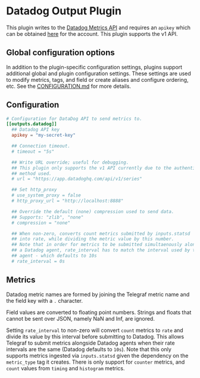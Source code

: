 # Datadog Output Plugin

This plugin writes to the [Datadog Metrics API][metrics] and requires an
`apikey` which can be obtained [here][apikey] for the account. This plugin
supports the v1 API.

## Global configuration options <!-- @/docs/includes/plugin_config.md -->

In addition to the plugin-specific configuration settings, plugins support
additional global and plugin configuration settings. These settings are used to
modify metrics, tags, and field or create aliases and configure ordering, etc.
See the [CONFIGURATION.md][CONFIGURATION.md] for more details.

[CONFIGURATION.md]: ../../../docs/CONFIGURATION.md#plugins

## Configuration

```toml @sample.conf
# Configuration for DataDog API to send metrics to.
[[outputs.datadog]]
  ## Datadog API key
  apikey = "my-secret-key"

  ## Connection timeout.
  # timeout = "5s"

  ## Write URL override; useful for debugging.
  ## This plugin only supports the v1 API currently due to the authentication
  ## method used.
  # url = "https://app.datadoghq.com/api/v1/series"

  ## Set http_proxy
  # use_system_proxy = false
  # http_proxy_url = "http://localhost:8888"

  ## Override the default (none) compression used to send data.
  ## Supports: "zlib", "none"
  # compression = "none"

  ## When non-zero, converts count metrics submitted by inputs.statsd
  ## into rate, while dividing the metric value by this number.
  ## Note that in order for metrics to be submitted simultaenously alongside
  ## a Datadog agent, rate_interval has to match the interval used by the
  ## agent - which defaults to 10s
  # rate_interval = 0s
```

## Metrics

Datadog metric names are formed by joining the Telegraf metric name and the
field key with a `.` character.

Field values are converted to floating point numbers.  Strings and floats that
cannot be sent over JSON, namely NaN and Inf, are ignored.

Setting `rate_interval` to non-zero will convert `count` metrics to `rate`
and divide its value by this interval before submitting to Datadog.
This allows Telegraf to submit metrics alongside Datadog agents when their rate
intervals are the same (Datadog defaults to `10s`).
Note that this only supports metrics ingested via `inputs.statsd` given
the dependency on the `metric_type` tag it creates. There is only support for
`counter` metrics, and `count` values from `timing` and `histogram` metrics.

[metrics]: https://docs.datadoghq.com/api/v1/metrics/#submit-metrics
[apikey]: https://app.datadoghq.com/account/settings#api
